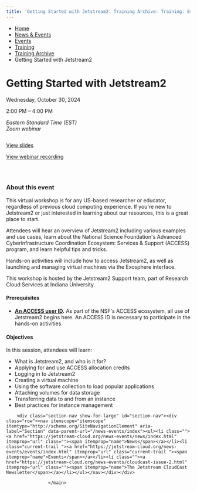 ```yaml
---
title: 'Getting Started with Jetstream2: Training Archive: Training: Events: News &amp; Events: Jetstream2: Indiana University'
---
```


<main><div class="content-top"><div class="section breadcrumbs"><div class="row"><div class="layout"><ul itemscope="itemscope" itemtype="http://schema.org/BreadcrumbList"><li itemprop="itemListElement" itemscope="itemscope" itemtype="http://schema.org/ListItem"><a href="../../../../index.html" itemprop="item"><span itemprop="name">Home</span></a><meta content="1" itemprop="position"/></li><li itemprop="itemListElement" itemscope="itemscope" itemtype="http://schema.org/ListItem"><a href="../../../index.html" itemprop="item"><span itemprop="name">News &amp; Events</span></a><meta content="2" itemprop="position"/></li><li itemprop="itemListElement" itemscope="itemscope" itemtype="http://schema.org/ListItem"><a href="../../index.html" itemprop="item"><span itemprop="name">Events</span></a><meta content="3" itemprop="position"/></li><li itemprop="itemListElement" itemscope="itemscope" itemtype="http://schema.org/ListItem"><a href="/news-events/events/training/index" itemprop="item"><span itemprop="name">Training</span></a><meta content="4" itemprop="position"/></li><li itemprop="itemListElement" itemscope="itemscope" itemtype="http://schema.org/ListItem"><a href="index.html" itemprop="item"><span itemprop="name">Training Archive</span></a><meta content="5" itemprop="position"/></li><li class="current" itemprop="itemListElement" itemscope="itemscope" itemtype="http://schema.org/ListItem"><span itemprop="name">Getting Started with Jetstream2</span><meta content="6" itemprop="position"/></li></ul></div></div></div></div><div id="main-content"><div class="extra-space horizontal-rule bg-none section" id="content"><div class="row"><div class="layout"><div class="detail-meta" itemscope="itemscope" itemtype="http://schema.org/Event"><h1 class="no-margin h2" itemprop="name">Getting Started with Jetstream2</h1><p class="meta date">Wednesday, October 30, 2024</p><p class="meta time"><span content="2024-10-30T14:00" itemprop="startDate">2:00 PM</span> – <span content="2024-10-30T16:00" itemprop="endDate">4:00 PM</span></p><div class="detail"><address itemprop="address" itemscope="itemscope" itemtype="http://schema.org/PostalAddress"><span itemprop="streetAddress">Eastern Standard Time (EST)<br/>Zoom webinar<br/></span></address></div></div><!-- /.detail-meta --><div class="one-third float-right"><div class="detail-media"><figure class="media" itemscope="itemscope" itemtype="http://schema.org/ImageObject"><img alt="" src="../../../../images/js2logo_training-series.png"/><figcaption itemprop="caption"></figcaption></figure></div><!-- /.detail-media --></div><div class="text"><p><a class="button" href="https://drive.google.com/file/d/15Vjw8lbXAtaUFer0FSw7FaROYVTlrXyV/view?usp=drive_link">View slides</a></p><p><a class="button" href="https://iu.mediaspace.kaltura.com/media/t/1_7xa0mahl" rel="noopener" target="_blank">View webinar recording</a></p><h3>&#160;</h3><h3>About this event</h3><p>This virtual workshop is for any US-based researcher or educator, regardless of previous cloud computing experience. If you're new to Jetstream2 or just interested in learning about our resources, this is a great place to start.</p><p>Attendees will hear an overview of Jetstream2 including various examples and use cases, learn about the National Science Foundation's Advanced Cyberinfrastructure Coordination Ecosystem: Services &amp; Support (ACCESS) program, and learn helpful tips and tricks.</p><p>Hands-on activities will include how to access Jetstream2, as well as launching and managing virtual machines via the Exosphere interface.</p><p>This workshop is hosted by the Jetstream2 Support team, part of Research Cloud Services at Indiana University.</p></div></div><!-- /.layout --></div></div><div class="breakout extra-space horizontal-rule bg-gray section"><div class="row"><div class="layout"><div class="text"><h4>Prerequisites</h4><ul><li><strong><a href="https://identity.access-ci.org/new-user">An ACCESS user ID</a>.</strong> As part of the NSF's ACCESS ecosystem, all use of Jetstream2 begins here. An ACCESS ID is necessary to participate in the hands-on activities.</li></ul></div></div><!-- /.layout --></div></div><div class="collapsed bg-none section"><div class="row"><div class="layout"><div class="text"><h4>Objectives</h4><p>In this session, attendees will learn:</p><ul><li>What is Jetstream2, and who is it for?</li><li>Applying for&#160;and use ACCESS allocation credits&#160;</li><li>Logging in to Jetstream2</li><li>Creating a virtual machine</li><li>Using the software collection to load popular applications</li><li>Attaching volumes for data storage</li><li>Transferring data to and from an instance</li><li>Best practices for instance management</li></ul></div></div><!-- /.layout --></div></div></div>
                                
          
    
                    
        
    
        <div class="section-nav show-for-large" id="section-nav"><div class="row"><nav itemscope="itemscope" itemtype="http://schema.org/SiteNavigationElement" aria-label="Section" data-parent-url="/news-events/index"><ul><li class=""><a href="https://jetstream-cloud.org/news-events/news/index.html" itemprop="url" class=""><span itemprop="name">News</span></a></li><li class="current-trail "><a href="https://jetstream-cloud.org/news-events/events/index.html" itemprop="url" class="current-trail "><span itemprop="name">Events</span></a></li><li class=""><a href="https://jetstream-cloud.org/news-events/cloudcast-issue-2.html" itemprop="url" class=""><span itemprop="name">The Jetstream CloudCast Newsletter</span></a></li></ul></nav></div></div>
    
                    </main>
